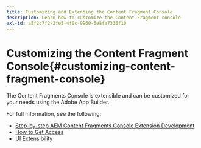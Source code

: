 ```yaml
---
title: Customizing and Extending the Content Fragment Console
description: Learn how to customize the Content Fragment console
exl-id: a5f2c7f2-2fe5-4f0c-9960-6e8fa7336f10
---
```

# Customizing the Content Fragment Console{#customizing-content-fragment-console}

The Content Fragments Console is extensible and can be customized for your needs using the Adobe App Builder.

For full information, see the following:

* [Step-by-step AEM Content Fragments Console Extension Development](https://developer.adobe.com/uix/docs/services/aem-cf-console-admin/extension-development/#about-application)
* [How to Get Access](https://developer.adobe.com/uix/docs/overview/get-access/)
* [UI Extensibility](https://developer.adobe.com/uix/docs/)

